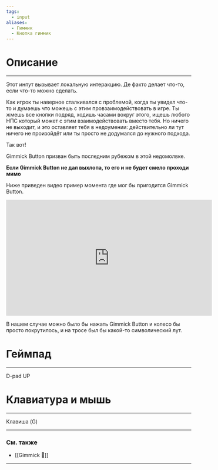```yaml
---
tags:
  - input
aliases:
  - Гиммик
  - Кнопка гиммик
---
```

# Описание
___
Этот инпут вызывает локальную интеракцию. Де факто делает что-то, если что-то можно сделать.

Как игрок ты наверное сталкивался с проблемой, когда ты увидел что-то и думаешь что можешь с этим провзаимодействовать в игре. Ты жмешь все кнопки подряд, ходишь часами вокруг этого, ищешь любого НПС который может с этим взаимодействовать вместо тебя. Но ничего не выходит, и это оставляет тебя в недоумении: действительно ли тут ничего не произойдёт или ты просто не додумался до нужного подхода.

Так вот!

Gimmick Button призван быть последним рубежом в этой недомолвке. 

**Если Gimmick Button не дал выхлопа, то его и не будет смело проходи мимо**

Ниже приведен видео пример момента где мог бы пригодится Gimmick Button.

<iframe width="560" height="315" src="https://www.youtube.com/embed/w6kXjiGNuPs?si=QRSIjJK_CXGZ1Wht&amp;clip=UgkxBbMneFtCrS9BtZmvWgOWOHl1uNHjmg-M&amp;clipt=EIzO4gMY27vkAw" title="YouTube video player" frameborder="0" allow="accelerometer; autoplay; clipboard-write; encrypted-media; gyroscope; picture-in-picture; web-share" referrerpolicy="strict-origin-when-cross-origin" allowfullscreen></iframe>

В нашем случае можно было бы нажать Gimmick Button и колесо бы просто покрутилось, и на тросе был бы какой-то символический лут.

# Геймпад
___
D-pad UP
# Клавиатура и мышь
___
Клавиша (G)
___
### См. также
- [[Gimmick 🧂]]
___